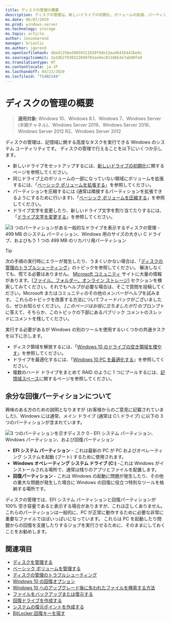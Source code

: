 ```yaml
---
title: ディスクの管理の概要
description: ディスクの管理は、新しいドライブの初期化、ボリュームの拡張、パーティションの圧縮、およびドライブ文字の変更などの記憶域に関する高度なタスクを実行できる Windows のシステム ユーティリティです。
ms.date: 06/07/2019
ms.prod: windows-server
ms.technology: storage
ms.topic: article
author: JasonGerend
manager: brianlic
ms.author: jgerend
ms.openlocfilehash: 46ed1256ed9039311939f9de12ea46416443be9c
ms.sourcegitcommit: 3a3d62f938322849f81ee9ec01186b3e7ab90fe0
ms.translationtype: HT
ms.contentlocale: ja-JP
ms.lasthandoff: 04/23/2020
ms.locfileid: "71402144"
---
```

# <a name="overview-of-disk-management"></a>ディスクの管理の概要

> **適用対象:** Windows 10、Windows 8.1、Windows 7、Windows Server (半期チャネル)、Windows Server 2019、Windows Server 2016、Windows Server 2012 R2、Windows Server 2012

ディスクの管理は、記憶域に関する高度なタスクを実行できる Windows のシステム ユーティリティです。 ディスクの管理で行えることを以下にいくつか示します。

- 新しいドライブをセットアップするには、[新しいドライブの初期化](initialize-new-disks.md)に関するページを参照してください。
- 同じドライブ上のボリュームの一部になっていない領域にボリュームを拡張するには、「[ベーシック ボリュームを拡張する](extend-a-basic-volume.md)」を参照してください。
- パーティションを圧縮するには (通常は隣接するパーティションを拡張できるようにするために行います)、「[ベーシック ボリュームを圧縮する](shrink-a-basic-volume.md)」を参照してください。
- ドライブ文字を変更したり、新しいドライブ文字を割り当てたりするには、「[ドライブ文字を変更する](change-a-drive-letter.md)」を参照してください。

![3 つのパーティションがある一般的なドライブを表示するディスクの管理 - 499 MB のシステム パーティション、Windows 用のサイズの大きい C ドライブ、およびもう 1 つの 499 MB のリカバリ用パーティション](media/disk-management.png)

> [!TIP]
>  次の手順の実行時にエラーが発生したり、うまくいかない場合は、「[ディスクの管理のトラブルシューティング](troubleshooting-disk-management.md)」のトピックを参照してください。 解決しなくても、慌てる必要はありません。 [Microsoft コミュニティ](https://answers.microsoft.com/en-us/windows) サイトに大量の情報があります。[[ファイル、フォルダー、オンライン ストレージ]](https://answers.microsoft.com/en-us/windows/forum/windows_10-files?sort=lastreplydate&dir=desc&tab=All&status=all&mod=&modAge=&advFil=&postedAfter=&postedBefore=&threadType=all&isFilterExpanded=true&tm=1514405359639) セクションを検索してみてください。それでもヘルプが必要な場合は、そこで質問を投稿してください。Microsoft またはコミュニティのその他のメンバーがヘルプを試みます。 これらのトピックを改善する方法についてフィードバックがございましたら、ぜひお知らせください。 *[このページはお役に立ちましたか?]* のプロンプトに答えて、そちらか、このトピックの下部にあるパブリック コメントのスレッドにコメントを残してください。

実行する必要があるが Windows の別のツールを使用するいくつかの共通タスクを以下に示します。

- ディスク領域を解放するには、「[Windows 10 のドライブの空き領域を増やす](https://support.microsoft.com/help/12425/windows-10-free-up-drive-space)」を参照してください。
- ドライブを最適化するには、「[Windows 10 PC を最適化する](https://support.microsoft.com/help/4026701/windows-defragment-your-windows-10-pc)」を参照してください。
- 複数のハード ドライブをまとめて RAID のように 1 つにプールするには、[記憶域スペース](https://support.microsoft.com/help/12438/windows-10-storage-spaces)に関するページを参照してください。

## <a name="about-those-extra-recovery-partitions"></a>余分な回復パーティションについて

興味のある方のための説明となりますが (お客様からのご意見に記載されていました)、Windows には通常、メイン ドライブ (通常は C:\ ドライブ) に以下の 3 つのパーティションが含まれています。

![3 つのパーティションを示すディスク 0 - EFI システム パーティション、Windows パーティション、および回復パーティション](media/windows-partitions.png)

- **EFI システム パーティション** - これは最新の PC が PC およびオペレーティング システムを起動 (ブート) するために使用されます。
- **Windows オペレーティング システム ドライブ (C:)** -これは Windows がインストールされる場所で、通常は残りのアプリとファイルを配置します。
- **回復パーティション** - これは Windows の起動に問題が発生したり、その他の重大な問題が発生した場合に Windows の回復に役立つ特別なツールを格納する場所です。

ディスクの管理では、EFI システム パーティションと回復パーティションが 100% 空き容量であると表示する場合がありますが、これは正しくありません。 これらのパーティションは一般的に、PC が正常に動作するために必要な非常に重要なファイルでほぼいっぱいになっています。 これらは PC を起動したり問題からの回復を支援したりするジョブを実行させるために、そのままにしておくことをお勧めします。

## <a name="see-also"></a>関連項目

- [ディスクを管理する](manage-disks.md)
- [ベーシック ボリュームを管理する](manage-basic-volumes.md)
- [ディスクの管理のトラブルシューティング](troubleshooting-disk-management.md)
- [Windows 10 の回復オプション](https://support.microsoft.com/help/12415/windows-10-recovery-options)
- [Windows 10 へのアップグレード後に失われたファイルを検索する方法](https://support.microsoft.com/help/12386/windows-10-find-lost-files-after-update)
- [ファイルをバックアップまたは復元する](https://support.microsoft.com/help/17143/windows-10-back-up-your-files)
- [回復ドライブを作成する](https://support.microsoft.com/help/4026852/windows-create-a-recovery-drive)
- [システムの復元ポイントを作成する](https://support.microsoft.com/help/4027538/windows-create-a-system-restore-point)
- [BitLocker 回復キーを探す](https://support.microsoft.com/help/4026181/windows-find-my-bitlocker-recovery-key)
